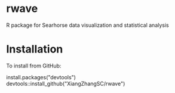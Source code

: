 # rwave
R package for Searhorse data visualization and statistical analysis

# Installation
To install from GitHub:

install.packages("devtools")
devtools::install_github("XiangZhangSC/rwave")
